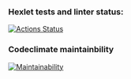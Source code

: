 ### Hexlet tests and linter status:
[![Actions Status](https://github.com/Polyquid/frontend-project-12/actions/workflows/hexlet-check.yml/badge.svg)](https://github.com/Polyquid/frontend-project-12/actions)
### Codeclimate maintainbility
[![Maintainability](https://api.codeclimate.com/v1/badges/9038917fca48fa4fa1f7/maintainability)](https://codeclimate.com/github/Polyquid/frontend-project-12/maintainability)
